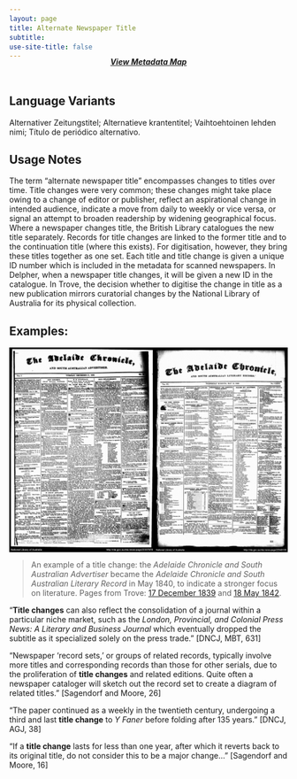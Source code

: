```yaml
---
layout: page
title: Alternate Newspaper Title
subtitle:  
use-site-title: false
---
```


<h4 style="text-align:center;font-style:italic;margin-top:-20px;margin-bottom:50px;"><a href="../../maps/alternate-newspaper-title">View Metadata Map</a></h4>

## Language Variants

Alternativer Zeitungstitel; Alternatieve krantentitel; Vaihtoehtoinen
lehden nimi; Título de periódico alternativo.

## Usage Notes

The term “alternate newspaper title” encompasses changes to titles over
time. Title changes were very common; these changes might take place
owing to a change of editor or publisher, reflect an aspirational change
in intended audience, indicate a move from daily to weekly or vice
versa, or signal an attempt to broaden readership by widening
geographical focus. Where a newspaper changes title, the British Library
catalogues the new title separately. Records for title changes are
linked to the former title and to the continuation title (where this
exists). For digitisation, however, they bring these titles together as
one set. Each title and title change is given a unique ID number which
is included in the metadata for scanned newspapers. In Delpher, when a
newspaper title changes, it will be given a new ID in the catalogue. In
Trove, the decision whether to digitise the change in title as a new
publication mirrors curatorial changes by the National Library of
Australia for its physical collection.

## Examples:  
 
<img src="../img/title-changes.png" align="middle">  
  
> An example of a title change: the *Adelaide Chronicle and South Australian Advertiser* became the *Adelaide Chronicle and South Australian Literary Record* in May 1840, to indicate a stronger focus on literature. Pages from Trove: [17 December 1839](https://trove.nla.gov.au/newspaper/page/22337878) and [18 May 1842](http://nla.gov.au/nla.news-page22340133).  
  
“**Title changes** can also reflect the consolidation of a journal
    within a particular niche market, such as the *London, Provincial,
    and Colonial Press News: A Literary and Business Journal* which
    eventually dropped the subtitle as it specialized solely on the
    press trade.” \[DNCJ, MBT, 631\]

“Newspaper ‘record sets,’ or groups of related records, typically
    involve more titles and corresponding records than those for other
    serials, due to the proliferation of **title changes** and related
    editions. Quite often a newspaper cataloger will sketch out the
    record set to create a diagram of related titles.” \[Sagendorf and
    Moore, 26\]

“The paper continued as a weekly in the twentieth century,
    undergoing a third and last **title change** to *Y Faner* before
    folding after 135 years.” \[DNCJ, AGJ, 38\]

“If a **title change** lasts for less than one year, after which it
    reverts back to its original title, do not consider this to be a
    major change…” \[Sagendorf and Moore, 16\]
